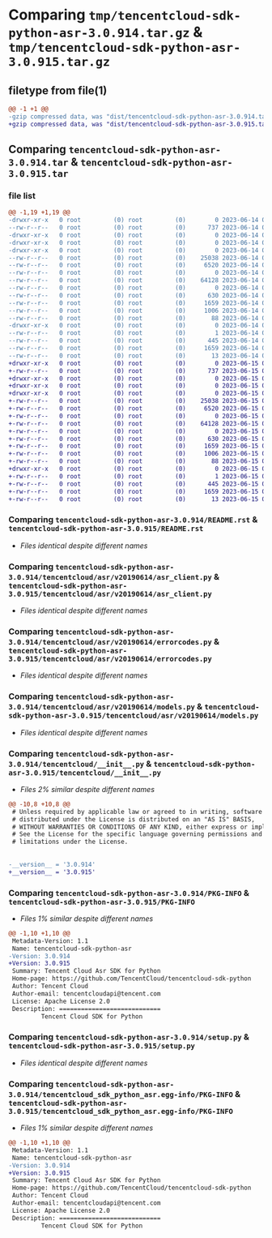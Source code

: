 # Comparing `tmp/tencentcloud-sdk-python-asr-3.0.914.tar.gz` & `tmp/tencentcloud-sdk-python-asr-3.0.915.tar.gz`

## filetype from file(1)

```diff
@@ -1 +1 @@
-gzip compressed data, was "dist/tencentcloud-sdk-python-asr-3.0.914.tar", last modified: Wed Jun 14 00:18:32 2023, max compression
+gzip compressed data, was "dist/tencentcloud-sdk-python-asr-3.0.915.tar", last modified: Thu Jun 15 00:17:49 2023, max compression
```

## Comparing `tencentcloud-sdk-python-asr-3.0.914.tar` & `tencentcloud-sdk-python-asr-3.0.915.tar`

### file list

```diff
@@ -1,19 +1,19 @@
-drwxr-xr-x   0 root         (0) root         (0)        0 2023-06-14 00:18:32.000000 tencentcloud-sdk-python-asr-3.0.914/
--rw-r--r--   0 root         (0) root         (0)      737 2023-06-14 00:18:32.000000 tencentcloud-sdk-python-asr-3.0.914/README.rst
-drwxr-xr-x   0 root         (0) root         (0)        0 2023-06-14 00:18:32.000000 tencentcloud-sdk-python-asr-3.0.914/tencentcloud/
-drwxr-xr-x   0 root         (0) root         (0)        0 2023-06-14 00:18:32.000000 tencentcloud-sdk-python-asr-3.0.914/tencentcloud/asr/
-drwxr-xr-x   0 root         (0) root         (0)        0 2023-06-14 00:18:32.000000 tencentcloud-sdk-python-asr-3.0.914/tencentcloud/asr/v20190614/
--rw-r--r--   0 root         (0) root         (0)    25038 2023-06-14 00:18:32.000000 tencentcloud-sdk-python-asr-3.0.914/tencentcloud/asr/v20190614/asr_client.py
--rw-r--r--   0 root         (0) root         (0)     6520 2023-06-14 00:18:32.000000 tencentcloud-sdk-python-asr-3.0.914/tencentcloud/asr/v20190614/errorcodes.py
--rw-r--r--   0 root         (0) root         (0)        0 2023-06-14 00:18:32.000000 tencentcloud-sdk-python-asr-3.0.914/tencentcloud/asr/v20190614/__init__.py
--rw-r--r--   0 root         (0) root         (0)    64128 2023-06-14 00:18:32.000000 tencentcloud-sdk-python-asr-3.0.914/tencentcloud/asr/v20190614/models.py
--rw-r--r--   0 root         (0) root         (0)        0 2023-06-14 00:18:32.000000 tencentcloud-sdk-python-asr-3.0.914/tencentcloud/asr/__init__.py
--rw-r--r--   0 root         (0) root         (0)      630 2023-06-14 00:18:32.000000 tencentcloud-sdk-python-asr-3.0.914/tencentcloud/__init__.py
--rw-r--r--   0 root         (0) root         (0)     1659 2023-06-14 00:18:32.000000 tencentcloud-sdk-python-asr-3.0.914/PKG-INFO
--rw-r--r--   0 root         (0) root         (0)     1006 2023-06-14 00:18:32.000000 tencentcloud-sdk-python-asr-3.0.914/setup.py
--rw-r--r--   0 root         (0) root         (0)       88 2023-06-14 00:18:32.000000 tencentcloud-sdk-python-asr-3.0.914/setup.cfg
-drwxr-xr-x   0 root         (0) root         (0)        0 2023-06-14 00:18:32.000000 tencentcloud-sdk-python-asr-3.0.914/tencentcloud_sdk_python_asr.egg-info/
--rw-r--r--   0 root         (0) root         (0)        1 2023-06-14 00:18:32.000000 tencentcloud-sdk-python-asr-3.0.914/tencentcloud_sdk_python_asr.egg-info/dependency_links.txt
--rw-r--r--   0 root         (0) root         (0)      445 2023-06-14 00:18:32.000000 tencentcloud-sdk-python-asr-3.0.914/tencentcloud_sdk_python_asr.egg-info/SOURCES.txt
--rw-r--r--   0 root         (0) root         (0)     1659 2023-06-14 00:18:32.000000 tencentcloud-sdk-python-asr-3.0.914/tencentcloud_sdk_python_asr.egg-info/PKG-INFO
--rw-r--r--   0 root         (0) root         (0)       13 2023-06-14 00:18:32.000000 tencentcloud-sdk-python-asr-3.0.914/tencentcloud_sdk_python_asr.egg-info/top_level.txt
+drwxr-xr-x   0 root         (0) root         (0)        0 2023-06-15 00:17:49.000000 tencentcloud-sdk-python-asr-3.0.915/
+-rw-r--r--   0 root         (0) root         (0)      737 2023-06-15 00:17:49.000000 tencentcloud-sdk-python-asr-3.0.915/README.rst
+drwxr-xr-x   0 root         (0) root         (0)        0 2023-06-15 00:17:49.000000 tencentcloud-sdk-python-asr-3.0.915/tencentcloud/
+drwxr-xr-x   0 root         (0) root         (0)        0 2023-06-15 00:17:49.000000 tencentcloud-sdk-python-asr-3.0.915/tencentcloud/asr/
+drwxr-xr-x   0 root         (0) root         (0)        0 2023-06-15 00:17:49.000000 tencentcloud-sdk-python-asr-3.0.915/tencentcloud/asr/v20190614/
+-rw-r--r--   0 root         (0) root         (0)    25038 2023-06-15 00:17:49.000000 tencentcloud-sdk-python-asr-3.0.915/tencentcloud/asr/v20190614/asr_client.py
+-rw-r--r--   0 root         (0) root         (0)     6520 2023-06-15 00:17:49.000000 tencentcloud-sdk-python-asr-3.0.915/tencentcloud/asr/v20190614/errorcodes.py
+-rw-r--r--   0 root         (0) root         (0)        0 2023-06-15 00:17:49.000000 tencentcloud-sdk-python-asr-3.0.915/tencentcloud/asr/v20190614/__init__.py
+-rw-r--r--   0 root         (0) root         (0)    64128 2023-06-15 00:17:49.000000 tencentcloud-sdk-python-asr-3.0.915/tencentcloud/asr/v20190614/models.py
+-rw-r--r--   0 root         (0) root         (0)        0 2023-06-15 00:17:49.000000 tencentcloud-sdk-python-asr-3.0.915/tencentcloud/asr/__init__.py
+-rw-r--r--   0 root         (0) root         (0)      630 2023-06-15 00:17:49.000000 tencentcloud-sdk-python-asr-3.0.915/tencentcloud/__init__.py
+-rw-r--r--   0 root         (0) root         (0)     1659 2023-06-15 00:17:49.000000 tencentcloud-sdk-python-asr-3.0.915/PKG-INFO
+-rw-r--r--   0 root         (0) root         (0)     1006 2023-06-15 00:17:49.000000 tencentcloud-sdk-python-asr-3.0.915/setup.py
+-rw-r--r--   0 root         (0) root         (0)       88 2023-06-15 00:17:49.000000 tencentcloud-sdk-python-asr-3.0.915/setup.cfg
+drwxr-xr-x   0 root         (0) root         (0)        0 2023-06-15 00:17:49.000000 tencentcloud-sdk-python-asr-3.0.915/tencentcloud_sdk_python_asr.egg-info/
+-rw-r--r--   0 root         (0) root         (0)        1 2023-06-15 00:17:49.000000 tencentcloud-sdk-python-asr-3.0.915/tencentcloud_sdk_python_asr.egg-info/dependency_links.txt
+-rw-r--r--   0 root         (0) root         (0)      445 2023-06-15 00:17:49.000000 tencentcloud-sdk-python-asr-3.0.915/tencentcloud_sdk_python_asr.egg-info/SOURCES.txt
+-rw-r--r--   0 root         (0) root         (0)     1659 2023-06-15 00:17:49.000000 tencentcloud-sdk-python-asr-3.0.915/tencentcloud_sdk_python_asr.egg-info/PKG-INFO
+-rw-r--r--   0 root         (0) root         (0)       13 2023-06-15 00:17:49.000000 tencentcloud-sdk-python-asr-3.0.915/tencentcloud_sdk_python_asr.egg-info/top_level.txt
```

### Comparing `tencentcloud-sdk-python-asr-3.0.914/README.rst` & `tencentcloud-sdk-python-asr-3.0.915/README.rst`

 * *Files identical despite different names*

### Comparing `tencentcloud-sdk-python-asr-3.0.914/tencentcloud/asr/v20190614/asr_client.py` & `tencentcloud-sdk-python-asr-3.0.915/tencentcloud/asr/v20190614/asr_client.py`

 * *Files identical despite different names*

### Comparing `tencentcloud-sdk-python-asr-3.0.914/tencentcloud/asr/v20190614/errorcodes.py` & `tencentcloud-sdk-python-asr-3.0.915/tencentcloud/asr/v20190614/errorcodes.py`

 * *Files identical despite different names*

### Comparing `tencentcloud-sdk-python-asr-3.0.914/tencentcloud/asr/v20190614/models.py` & `tencentcloud-sdk-python-asr-3.0.915/tencentcloud/asr/v20190614/models.py`

 * *Files identical despite different names*

### Comparing `tencentcloud-sdk-python-asr-3.0.914/tencentcloud/__init__.py` & `tencentcloud-sdk-python-asr-3.0.915/tencentcloud/__init__.py`

 * *Files 2% similar despite different names*

```diff
@@ -10,8 +10,8 @@
 # Unless required by applicable law or agreed to in writing, software
 # distributed under the License is distributed on an "AS IS" BASIS,
 # WITHOUT WARRANTIES OR CONDITIONS OF ANY KIND, either express or implied.
 # See the License for the specific language governing permissions and
 # limitations under the License.
 
 
-__version__ = '3.0.914'
+__version__ = '3.0.915'
```

### Comparing `tencentcloud-sdk-python-asr-3.0.914/PKG-INFO` & `tencentcloud-sdk-python-asr-3.0.915/PKG-INFO`

 * *Files 1% similar despite different names*

```diff
@@ -1,10 +1,10 @@
 Metadata-Version: 1.1
 Name: tencentcloud-sdk-python-asr
-Version: 3.0.914
+Version: 3.0.915
 Summary: Tencent Cloud Asr SDK for Python
 Home-page: https://github.com/TencentCloud/tencentcloud-sdk-python
 Author: Tencent Cloud
 Author-email: tencentcloudapi@tencent.com
 License: Apache License 2.0
 Description: ============================
         Tencent Cloud SDK for Python
```

### Comparing `tencentcloud-sdk-python-asr-3.0.914/setup.py` & `tencentcloud-sdk-python-asr-3.0.915/setup.py`

 * *Files identical despite different names*

### Comparing `tencentcloud-sdk-python-asr-3.0.914/tencentcloud_sdk_python_asr.egg-info/PKG-INFO` & `tencentcloud-sdk-python-asr-3.0.915/tencentcloud_sdk_python_asr.egg-info/PKG-INFO`

 * *Files 1% similar despite different names*

```diff
@@ -1,10 +1,10 @@
 Metadata-Version: 1.1
 Name: tencentcloud-sdk-python-asr
-Version: 3.0.914
+Version: 3.0.915
 Summary: Tencent Cloud Asr SDK for Python
 Home-page: https://github.com/TencentCloud/tencentcloud-sdk-python
 Author: Tencent Cloud
 Author-email: tencentcloudapi@tencent.com
 License: Apache License 2.0
 Description: ============================
         Tencent Cloud SDK for Python
```

